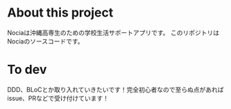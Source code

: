 # About this project
Nociaは沖縄高専生のための学校生活サポートアプリです。
このリポジトリはNociaのソースコードです。

# To dev
DDD、BLoCとか取り入れていきたいです！完全初心者なので至らぬ点があればissue、PRなどで受け付けています！
